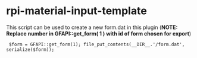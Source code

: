 # rpi-material-input-template

This script can be used to create a new form.dat
in this plugin (__NOTE: Replace number
in GFAPI::get_form( 1 ) with id of form chosen for export__)

``
$form = GFAPI::get_form(1);
file_put_contents(__DIR__.'/form.dat', serialize($form));``